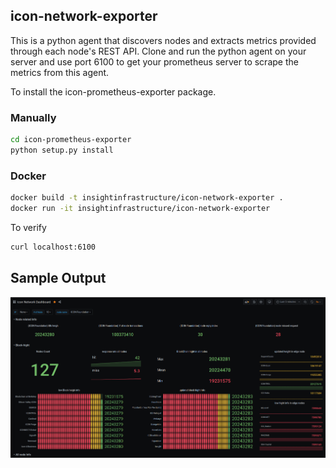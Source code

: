 ## icon-network-exporter

This is a python agent that discovers nodes and extracts metrics provided through each node's REST API. Clone and run the python agent on your server and use port 6100 to get your prometheus server to scrape the metrics from this agent.

To install the icon-prometheus-exporter package.

### Manually
```bash
cd icon-prometheus-exporter
python setup.py install
```

### Docker
```bash
docker build -t insightinfrastructure/icon-network-exporter .
docker run -it insightinfrastructure/icon-network-exporter 
```

To verify
```bash
curl localhost:6100
```

## Sample Output

![GitHub Logo](https://github.com/ghalwash/icon-prometheus-exporter/blob/master/img/Screenshot.png)



